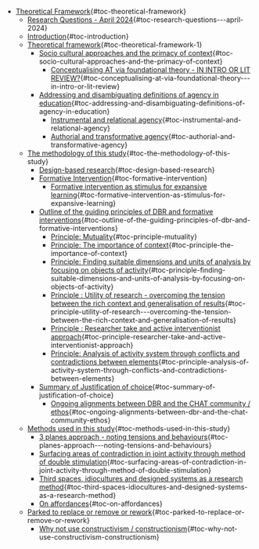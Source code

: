 -   [Theoretical
    Framework](#theoretical-framework){#toc-theoretical-framework}
    -   [Research Questions - April
        2024](#research-questions---april-2024){#toc-research-questions---april-2024}
    -   [Introduction](#introduction){#toc-introduction}
    -   [Theoretical
        framework](#theoretical-framework-1){#toc-theoretical-framework-1}
        -   [Socio cultural approaches and the primacy of
            context](#socio-cultural-approaches-and-the-primacy-of-context){#toc-socio-cultural-approaches-and-the-primacy-of-context}
            -   [Conceptualising AT via foundational theory - IN INTRO
                OR LIT
                REVIEW?](#conceptualising-at-via-foundational-theory---in-intro-or-lit-review){#toc-conceptualising-at-via-foundational-theory---in-intro-or-lit-review}
        -   [Addressing and disambiguating definitions of agency in
            education](#addressing-and-disambiguating-definitions-of-agency-in-education){#toc-addressing-and-disambiguating-definitions-of-agency-in-education}
            -   [Instrumental and relational
                agency](#instrumental-and-relational-agency){#toc-instrumental-and-relational-agency}
            -   [Authorial and transformative
                agency](#authorial-and-transformative-agency){#toc-authorial-and-transformative-agency}
    -   [The methodology of this
        study](#the-methodology-of-this-study){#toc-the-methodology-of-this-study}
        -   [Design-based
            research](#design-based-research){#toc-design-based-research}
        -   [Formative
            Intervention](#formative-intervention){#toc-formative-intervention}
            -   [Formative intervention as stimulus for expansive
                learning](#formative-intervention-as-stimulus-for-expansive-learning){#toc-formative-intervention-as-stimulus-for-expansive-learning}
        -   [Outline of the guiding principles of DBR and formative
            interventions](#outline-of-the-guiding-principles-of-dbr-and-formative-interventions){#toc-outline-of-the-guiding-principles-of-dbr-and-formative-interventions}
            -   [Principle:
                Mutuality](#principle-mutuality){#toc-principle-mutuality}
            -   [Principle: The importance of
                context](#principle-the-importance-of-context){#toc-principle-the-importance-of-context}
            -   [Principle: Finding suitable dimensions and units of
                analysis by focusing on objects of
                activity](#principle-finding-suitable-dimensions-and-units-of-analysis-by-focusing-on-objects-of-activity){#toc-principle-finding-suitable-dimensions-and-units-of-analysis-by-focusing-on-objects-of-activity}
            -   [Principle : Utility of research - overcoming the
                tension between the rich context and generalisation of
                results](#principle-utility-of-research---overcoming-the-tension-between-the-rich-context-and-generalisation-of-results){#toc-principle-utility-of-research---overcoming-the-tension-between-the-rich-context-and-generalisation-of-results}
            -   [Principle : Researcher take and active interventionist
                approach](#principle-researcher-take-and-active-interventionist-approach){#toc-principle-researcher-take-and-active-interventionist-approach}
            -   [Principle: Analysis of activity system through
                conflicts and contradictions between
                elements](#principle-analysis-of-activity-system-through-conflicts-and-contradictions-between-elements){#toc-principle-analysis-of-activity-system-through-conflicts-and-contradictions-between-elements}
        -   [Summary of Justification of
            choice](#summary-of-justification-of-choice){#toc-summary-of-justification-of-choice}
            -   [Ongoing alignments between DBR and the CHAT community /
                ethos](#ongoing-alignments-between-dbr-and-the-chat-community-ethos){#toc-ongoing-alignments-between-dbr-and-the-chat-community-ethos}
    -   [Methods used in this
        study](#methods-used-in-this-study){#toc-methods-used-in-this-study}
        -   [3 planes approach - noting tensions and
            behaviours](#planes-approach---noting-tensions-and-behaviours){#toc-planes-approach---noting-tensions-and-behaviours}
        -   [Surfacing areas of contradiction in joint activity through
            method of double
            stimulation](#surfacing-areas-of-contradiction-in-joint-activity-through-method-of-double-stimulation){#toc-surfacing-areas-of-contradiction-in-joint-activity-through-method-of-double-stimulation}
        -   [Third spaces, idiocultures and designed systems as a
            research
            method](#third-spaces-idiocultures-and-designed-systems-as-a-research-method){#toc-third-spaces-idiocultures-and-designed-systems-as-a-research-method}
        -   [On affordances](#on-affordances){#toc-on-affordances}
    -   [Parked to replace or remove or
        rework](#parked-to-replace-or-remove-or-rework){#toc-parked-to-replace-or-remove-or-rework}
        -   [Why not use constructivism /
            constructionism](#why-not-use-constructivism-constructionism){#toc-why-not-use-constructivism-constructionism}
